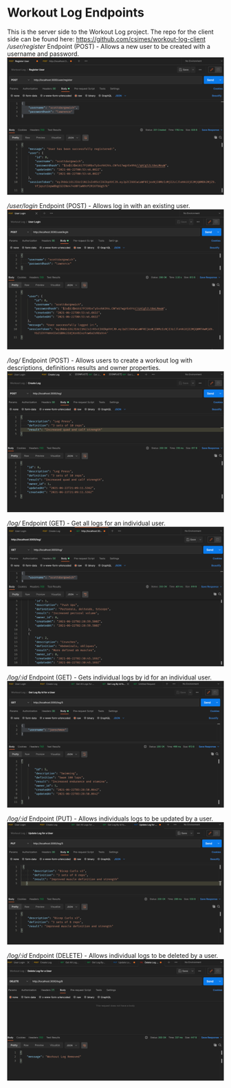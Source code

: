  # Workout Log Endpoints
 This is the server side to the Workout Log project. The repo for the client side can be found here: https://github.com/csimes/workout-log-client<br>
 */user/register* Endpoint (POST) - Allows a new user to be created with a username and password.
 ![Image](./images/image1.png)
 
 */user/login* Endpoint (POST) - Allows log in with an existing user.
 ![Image](./images/image2.png)
 
 */log/* Endpoint (POST) - Allows users to create a workout log with descriptions, definitions results and owner properties.
 ![Image](./images/image4.png)
 
 */log/* Endpoint (GET) - Get all logs for an individual user.
 ![Image](./images/image3.png)
 
 */log/:id* Endpoint (GET) - Gets individual logs by id for an individual user.
 ![Image](./images/image5.png)
 
 */log/:id* Endpoint (PUT) - Allows individuals logs to be updated by a user.
 ![Image](./images/image6.png)
 
 */log/:id* Endpoint (DELETE) - Allows individual logs to be deleted by a user.
 ![Image](./images/image7.png)

